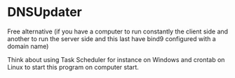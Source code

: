 # DNSUpdater
Free alternative (if you have a computer to run constantly the client side and another to run the server side and this last have bind9 configured with a domain name)

Think about using Task Scheduler for instance on Windows and crontab on Linux to start this program on computer start.
